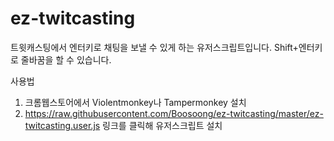 # ez-twitcasting
트윗캐스팅에서 엔터키로 채팅을 보낼 수 있게 하는 유저스크립트입니다. Shift+엔터키로 줄바꿈을 할 수 있습니다.

사용법
1. 크롬웹스토어에서 Violentmonkey나 Tampermonkey 설치
2. https://raw.githubusercontent.com/Boosoong/ez-twitcasting/master/ez-twitcasting.user.js 링크를 클릭해 유저스크립트 설치
